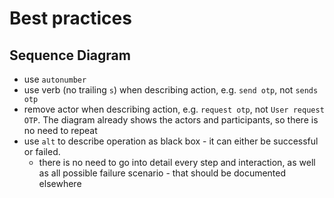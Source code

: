 # Best practices

## Sequence Diagram


- use `autonumber`
- use verb (no trailing `s`) when describing action, e.g. `send otp`, not `sends otp`
- remove actor when describing action, e.g. `request otp`, not `User request OTP`. The diagram already shows the actors and participants, so there is no need to repeat
- use `alt` to describe operation as black box - it can either be successful or failed.
	- there is no need to go into detail every step and interaction, as well as all possible failure scenario - that should be documented elsewhere
